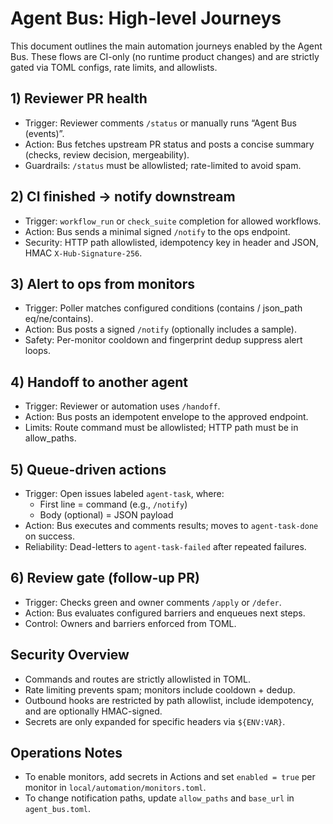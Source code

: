 # Agent Bus: High-level Journeys

This document outlines the main automation journeys enabled by the Agent Bus. These flows are CI-only (no runtime product changes) and are strictly gated via TOML configs, rate limits, and allowlists.

## 1) Reviewer PR health

- Trigger: Reviewer comments `/status` or manually runs “Agent Bus (events)”.
- Action: Bus fetches upstream PR status and posts a concise summary (checks, review decision, mergeability).
- Guardrails: `/status` must be allowlisted; rate-limited to avoid spam.

## 2) CI finished → notify downstream

- Trigger: `workflow_run` or `check_suite` completion for allowed workflows.
- Action: Bus sends a minimal signed `/notify` to the ops endpoint.
- Security: HTTP path allowlisted, idempotency key in header and JSON, HMAC `X-Hub-Signature-256`.

## 3) Alert to ops from monitors

- Trigger: Poller matches configured conditions (contains / json_path eq/ne/contains).
- Action: Bus posts a signed `/notify` (optionally includes a sample).
- Safety: Per-monitor cooldown and fingerprint dedup suppress alert loops.

## 4) Handoff to another agent

- Trigger: Reviewer or automation uses `/handoff`.
- Action: Bus posts an idempotent envelope to the approved endpoint.
- Limits: Route command must be allowlisted; HTTP path must be in allow_paths.

## 5) Queue-driven actions

- Trigger: Open issues labeled `agent-task`, where:
  - First line = command (e.g., `/notify`)
  - Body (optional) = JSON payload
- Action: Bus executes and comments results; moves to `agent-task-done` on success.
- Reliability: Dead-letters to `agent-task-failed` after repeated failures.

## 6) Review gate (follow-up PR)

- Trigger: Checks green and owner comments `/apply` or `/defer`.
- Action: Bus evaluates configured barriers and enqueues next steps.
- Control: Owners and barriers enforced from TOML.

## Security Overview

- Commands and routes are strictly allowlisted in TOML.
- Rate limiting prevents spam; monitors include cooldown + dedup.
- Outbound hooks are restricted by path allowlist, include idempotency, and are optionally HMAC-signed.
- Secrets are only expanded for specific headers via `${ENV:VAR}`.

## Operations Notes

- To enable monitors, add secrets in Actions and set `enabled = true` per monitor in `local/automation/monitors.toml`.
- To change notification paths, update `allow_paths` and `base_url` in `agent_bus.toml`.

